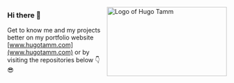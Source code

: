 <img src="https://i.imgur.com/WspU4IB.png" align="right"
     alt="Logo of Hugo Tamm" width="275" height="160">

### Hi there 👋
Get to know me and my projects better on my portfolio website [www.hugotamm.com](www.hugotamm.com) or by visiting the repositories below 👇😎

<!-- 
![Top Langs](https://github-readme-stats.vercel.app/api/top-langs/?username=huxyshuu&layout=compact) 
<br><br>

[![Readme Card](https://github-readme-stats.vercel.app/api/pin/?username=huxyshuu&repo=KokkiKawaii&show_owner=true)](https://github.com/huxyshuu/KokkiKawaii)
<a href="https://github.com/huxyshuu/KokkiKawaii">
     <img src="https://imgur.com/z8j7S8u.png" align="top"
     alt="Logo of kokkikawaii" width="200" height="120">
</a>
<br>
[![Readme Card](https://github-readme-stats.vercel.app/api/pin/?username=huxyshuu&repo=cryptostorage&show_owner=true)](https://github.com/huxyshuu/cryptostorage)
<a href="https://github.com/huxyshuu/cryptostorage">
     <img src="https://i.imgur.com/M3Fjazy.png" align="top"
     alt="Logo of cryptostorage" width="200" height="120">
</a>
-->



